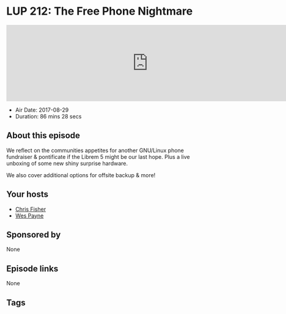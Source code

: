 # LUP 212: The Free Phone Nightmare

<iframe src="https://player.fireside.fm/v2/RUkczH-V+QroTyLeb?theme=dark" width="740" height="200" frameborder="0" scrolling="no"></iframe>

* Air Date: 2017-08-29
* Duration: 86 mins 28 secs

## About this episode

We reflect on the communities appetites for another GNU/Linux phone fundraiser & pontificate if the Librem 5 might be our last hope. Plus a live unboxing of some new shiny surprise hardware.

We also cover additional options for offsite backup & more!

## Your hosts
* [Chris Fisher](https://linuxunplugged.com/hosts/chrislas)
* [Wes Payne](https://linuxunplugged.com/hosts/wes)

## Sponsored by

None



## Episode links

None



## Tags

